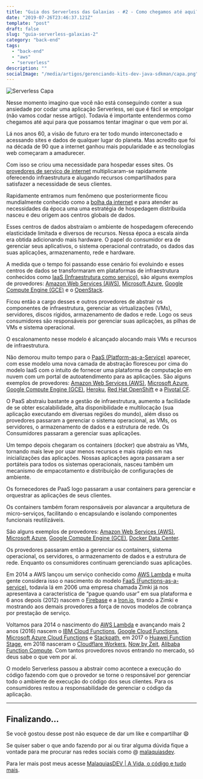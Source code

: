 ```yaml
---
title: "Guia dos Serverless das Galaxias - #2 - Como chegamos até aqui?"
date: "2019-07-26T23:46:37.121Z"
template: "post"
draft: false
slug: "guia-serverless-galaxias-2"
category: "back-end"
tags:
  - "back-end"
  - "aws"
  - "serverless"
description: ""
socialImage: "/media/artigos/gerenciando-kits-dev-java-sdkman/capa.png"
---
```


![Serverless Capa](https://i.ibb.co/c8N8sTg/serverless-capa.jpg)

Nesse momento imagino que você não está conseguindo conter a sua ansiedade por codar uma aplicação Serverless, sei que é fácil se empolgar (não vamos codar nesse artigo). Todavia é importante entendermos como chegamos até aqui para que possamos tentar imaginar o que vem por aí.

Lá nos anos 60, a visão de futuro era ter todo mundo interconectado e acessando sites e dados de qualquer lugar do planeta. Mas acredito que foi na década de 90 que a internet ganhou mais popularidade e as tecnologias web começaram a amadurecer.

Com isso se criou uma necessidade para hospedar esses sites. Os [provedores de serviço de internet](https://pt.wikipedia.org/wiki/Fornecedor_de_acesso_à_internet) multiplicaram-se rapidamente oferecendo infraestrutura e alugando recursos compartilhados para satisfazer a necessidade de seus clientes.

Rapidamente entramos num fenômeno que posteriormente ficou mundialmente conhecido como a [bolha da internet](https://pt.wikipedia.org/wiki/Bolha_da_Internet) e para atender as necessidades da época uma uma estratégia de hospedagem distribuída nasceu e deu origem aos centros globais de dados.

Esses centros de dados abstraíam o ambiente de hospedagem oferecendo elasticidade limitada e diversos de recursos. Nessa época a escala ainda era obtida adicionando mais hardware. O papel do consumidor era de gerenciar seus aplicativos, o sistema operacional contratado, os dados das suas aplicações, armazenamento, rede e hardware.

A medida que o tempo foi passando esse cenário foi evoluindo e esses centros de dados se transformaram em plataformas de infraestrutura conhecidos como [IaaS (Infraestrutura como serviço)](https://azure.microsoft.com/pt-br/overview/what-is-iaas/), são alguns exemplos de provedores: [Amazon Web Services (AWS)](https://aws.amazon.com/), [Microsoft Azure](https://azure.microsoft.com/pt-br/), [Google Compute Engine (GCE)](https://cloud.google.com/?hl=pt) e o [OpenStack](https://www.openstack.org).

Ficou então a cargo desses e outros provedores de abstrair os componentes de infraestrutura, gerenciar as virtualizações (VMs), servidores, discos rígidos, armazenamento de dados e rede. Logo os seus consumidores são responsáveis por gerenciar suas aplicações, as pilhas de VMs e sistema operacional.

O escalonamento nesse modelo é alcançado alocando mais VMs e recursos de infraestrutura.

Não demorou muito tempo para o [PaaS (Platform-as-a-Service)](https://azure.microsoft.com/pt-br/overview/what-is-paas/) aparecer, com esse modelo uma nova camada de abstração floresceu por cima do modelo IaaS com o intuito de fornecer uma plataforma de computação em nuvem com um portal de autoatendimento para as aplicações. São alguns exemplos de provedores: [Amazon Web Services (AWS)](https://aws.amazon.com/), [Microsoft Azure](https://azure.microsoft.com/pt-br/), [Google Compute Engine (GCE)](https://cloud.google.com/?hl=pt), [Heroku](https://www.heroku.com), [Red Hat OpenShift](https://www.redhat.com/pt-br/technologies/cloud-computing/openshift) e a [Pivotal CF](https://pivotal.io/platform).

O PaaS abstraiu bastante a gestão de infraestrutura, aumento a facilidade de se obter escalabilidade, alta disponibilidade e multilocação (sua aplicação executando em diversas regiões do mundo), além disso os provedores passaram a gerenciar o sistema operacional, as VMs, os servidores, o armazenamento de dados e a estrutura de rede. Os Consumidores passaram a gerenciar suas aplicações.

Um tempo depois chegaram os containers (docker) que abstraiu as VMs, tornando mais leve por usar menos recursos e mais rápido em nas inicializações das aplicações. Nossas aplicações agora passaram a ser portáteis para todos os sistemas operacionais, nasceu também um mecanismo de empacotamento e distribuição de configurações de ambiente.

Os fornecedores de PaaS logo passaram a usar containers para gerenciar e orquestrar as aplicações de seus clientes.

Os containers também foram responsáveis por alavancar a arquitetura de micro-serviços, facilitando o encapsulando e isolando componentes funcionais reutilizáveis.

São alguns exemplos de provedores: [Amazon Web Services (AWS)](https://aws.amazon.com/), [Microsoft Azure](https://azure.microsoft.com/pt-br/), [Google Compute Engine (GCE)](https://cloud.google.com/?hl=pt), [Docker Data Center](https://hub.docker.com).

Os provedores passaram então a gerenciar os containers, sistema operacional, os servidores, o armazenamento de dados e a estrutura de rede. Enquanto os consumidores continuam gerenciando suas aplicações.

Em 2014 a AWS lançou um serviço conhecido como [AWS Lambda](https://aws.amazon.com/pt/lambda/) e muita gente considera isso o nascimento do modelo [FaaS (Functions-as-a-service)](https://vertigo.com.br/o-que-e-faas-function-as-a-service-2/), todavia lá em 2006 uma empresa chamada Zimki já nos apresentava a característica de “pague quando usar” em sua plataforma e 6 anos depois (2012) nascem o [Firebase](https://firebase.google.com/?hl=pt-BR) e a [Iron.io](https://www.iron.io), tirando a Zimki e mostrando aos demais provedores a força de novos modelos de cobrança por prestação de serviço.

Voltamos para 2014 o nascimento do [AWS Lambda](https://aws.amazon.com/pt/lambda/) e avançando mais 2 anos (2016) nascem o [IBM Cloud Functions](https://www.ibm.com/br-pt/cloud/functions), [Google Cloud Functions](https://cloud.google.com/functions/?hl=pt-br), [Microsoft Azure Cloud Functions](https://azure.microsoft.com/pt-br/services/functions/) e [Stackpath](https://www.stackpath.com), em 2017 o [Huawei Function Stage](http://www.huaweicloud.com/en-us/product/functionstage.html), em 2018 nasceram o [Cloudflare Workers](https://www.cloudflare.com/pt-br/products/cloudflare-workers/), [Now by Zeit](https://zeit.co/now), [Alibaba Function Compute](https://www.alibabacloud.com/products/function-compute). Com tantos provedores novos entrando no mercado, só deus sabe o que vem por aí.

O modelo Serverless passou a abstrair como acontece a execução do código fazendo com que o provedor se torne o responsável por gerenciar todo o ambiente de execução do código dos seus clientes. Para os consumidores restou a responsabilidade de gerenciar o código da aplicação.

---

## Finalizando…

Se você gostou desse post não esquece de dar um like e compartilhar 😄

Se quiser saber o que ando fazendo por ai ou tirar alguma dúvida fique a vontade para me procurar nas redes sociais como @ [malaquiasdev](https://twitter.com/malaquiasdev).

Para ler mais post meus acesse [MalaquiasDEV | A Vida, o código e tudo mais](http://malaquias.dev).
